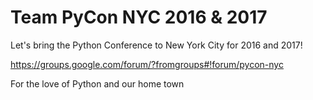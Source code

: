 Team PyCon NYC 2016 & 2017
==========================
Let's bring the Python Conference to New York City for 2016 and 2017!

https://groups.google.com/forum/?fromgroups#!forum/pycon-nyc

For the love of Python and our home town
